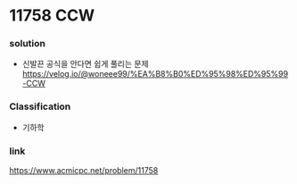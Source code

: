 # 11758 CCW

### solution
* 신발끈 공식을 안다면 쉽게 풀리는 문제
https://velog.io/@woneee99/%EA%B8%B0%ED%95%98%ED%95%99-CCW

### Classification
* 기하학

### link
https://www.acmicpc.net/problem/11758
